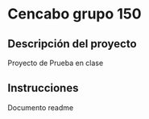 # Cencabo grupo 150
## Descripción del proyecto
Proyecto de Prueba en clase
## Instrucciones
Documento readme
